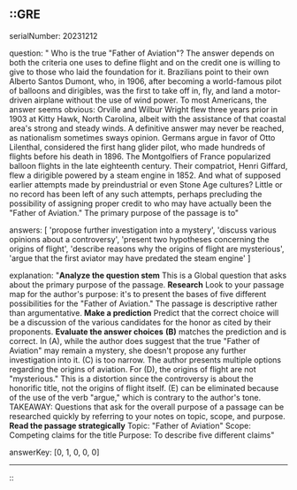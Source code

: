 ::GRE
---

serialNumber: 20231212

question: " Who is the true \"Father of Aviation\"? The answer depends on both the criteria one uses to define flight and on the credit one is willing to give to those who laid the foundation for it. Brazilians point to their own Alberto Santos Dumont, who, in 1906, after becoming a world-famous pilot of balloons and dirigibles, was the first to take off in, fly, and land a motor-driven airplane without the use of wind power. To most Americans, the answer seems obvious: Orville and Wilbur Wright flew three years prior in 1903 at Kitty Hawk, North Carolina, albeit with the assistance of that coastal area's strong and steady winds. A definitive answer may never be reached, as nationalism sometimes sways opinion. Germans argue in favor of Otto Lilenthal, considered the first hang glider pilot, who made hundreds of flights before his death in 1896. The Montgolfiers of France popularized balloon flights in the late eighteenth century. Their compatriot, Henri Giffard, flew a dirigible powered by a steam engine in 1852. And what of supposed earlier attempts made by preindustrial or even Stone Age cultures? Little or no record has been left of any such attempts, perhaps precluding the possibility of assigning proper credit to who may have actually been the \"Father of Aviation.\" The primary purpose of the passage is to"

answers: [
  'propose further investigation into a mystery',
  'discuss various opinions about a controversy',
  'present two hypotheses concerning the origins of flight',
  'describe reasons why the origins of flight are mysterious',
  'argue that the first aviator may have predated the steam engine'
]

explanation: "<strong>Analyze the question stem</strong> This is a Global question that asks about the primary purpose of the passage. <strong>Research</strong> Look to your passage map for the author's purpose: it's to present the bases of five different possibilities for the \"Father of Aviation.\" The passage is descriptive rather than argumentative. <strong>Make a prediction</strong> Predict that the correct choice will be a discussion of the various candidates for the honor as cited by their proponents. <strong>Evaluate the answer choices</strong> <strong>(B)</strong> matches the prediction and is correct. In (A), while the author does suggest that the true \"Father of Aviation\" may remain a mystery, she doesn't propose any further investigation into it. (C) is too narrow. The author presents multiple options regarding the origins of aviation. For (D), the origins of flight are not \"mysterious.\" This is a distortion since the controversy is about the honorific title, not the origins of flight itself. (E) can be eliminated because of the use of the verb \"argue,\" which is contrary to the author's tone. TAKEAWAY: Questions that ask for the overall purpose of a passage can be researched quickly by referring to your notes on topic, scope, and purpose. <strong>Read the passage strategically</strong> Topic: \"Father of Aviation\" Scope: Competing claims for the title Purpose: To describe five different claims"

answerKey: [0, 1, 0, 0, 0]

---
::